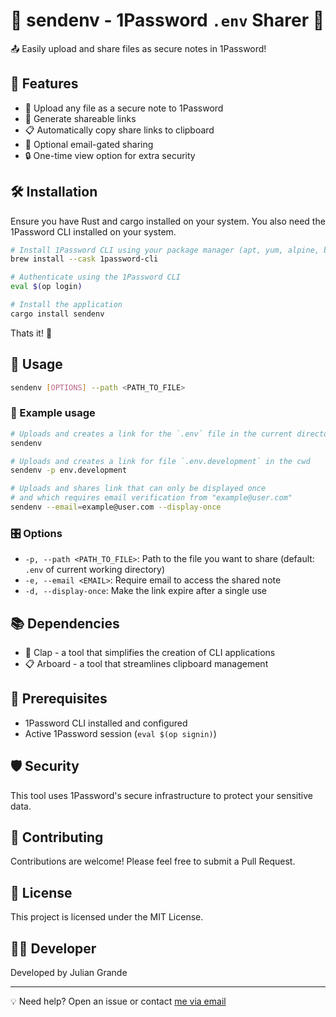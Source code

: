 # 🔐 sendenv - 1Password `.env` Sharer 🚀

📤 Easily upload and share files as secure notes in 1Password!

## 🌟 Features

- 📁 Upload any file as a secure note to 1Password
- 🔗 Generate shareable links
- 📋 Automatically copy share links to clipboard
- 📧 Optional email-gated sharing
- 🔒 One-time view option for extra security

## 🛠️ Installation

Ensure you have Rust and cargo installed on your system.
You also need the 1Password CLI installed on your system.

```bash
# Install 1Password CLI using your package manager (apt, yum, alpine, brew)
brew install --cask 1password-cli

# Authenticate using the 1Password CLI
eval $(op login)

# Install the application
cargo install sendenv
```

Thats it! 🙌

## 🚀 Usage

```bash
sendenv [OPTIONS] --path <PATH_TO_FILE>
```

### 📝 Example usage

```bash
# Uploads and creates a link for the `.env` file in the current directory
sendenv

# Uploads and creates a link for file `.env.development` in the cwd
sendenv -p env.development

# Uploads and shares link that can only be displayed once
# and which requires email verification from "example@user.com"
sendenv --email=example@user.com --display-once
```

### 🎛️ Options

- `-p, --path <PATH_TO_FILE>`: Path to the file you want to share (default: `.env` of current working directory)
- `-e, --email <EMAIL>`: Require email to access the shared note
- `-d, --display-once`: Make the link expire after a single use

## 📚 Dependencies

- 🤖 Clap - a tool that simplifies the creation of CLI applications
- 📋 Arboard - a tool that streamlines clipboard management

## 🔑 Prerequisites

- 1Password CLI installed and configured
- Active 1Password session (`eval $(op signin)`)

## 🛡️ Security

This tool uses 1Password's secure infrastructure to protect your sensitive data.

## 🤝 Contributing

Contributions are welcome! Please feel free to submit a Pull Request.

## 📄 License

This project is licensed under the MIT License.

## 🧑‍💻 Developer

Developed by Julian Grande

---

💡 Need help? Open an issue or contact [me via email](mailto:juliangr@stud.ntnu.no)
